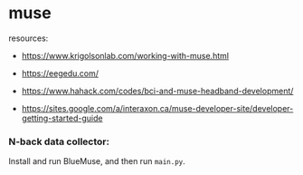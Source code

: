 # muse

resources:

- https://www.krigolsonlab.com/working-with-muse.html

- https://eegedu.com/

- https://www.hahack.com/codes/bci-and-muse-headband-development/

- https://sites.google.com/a/interaxon.ca/muse-developer-site/developer-getting-started-guide


### N-back data collector:
Install and run BlueMuse, and then run `main.py`. 
